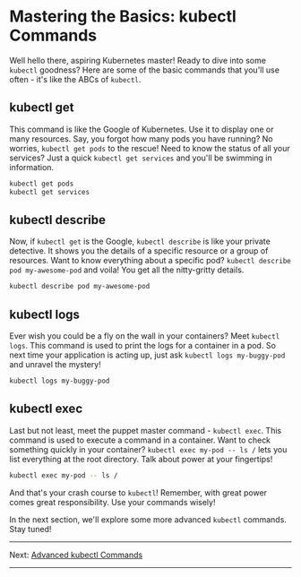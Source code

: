 # Mastering the Basics: kubectl Commands

Well hello there, aspiring Kubernetes master! Ready to dive into some `kubectl` goodness? Here are some of the basic commands that you'll use often - it's like the ABCs of `kubectl`.

## kubectl get

This command is like the Google of Kubernetes. Use it to display one or many resources. Say, you forgot how many pods you have running? No worries, `kubectl get pods` to the rescue! Need to know the status of all your services? Just a quick `kubectl get services` and you'll be swimming in information.

```bash
kubectl get pods
kubectl get services
```


## kubectl describe

Now, if `kubectl get` is the Google, `kubectl describe` is like your private detective. It shows you the details of a specific resource or a group of resources. Want to know everything about a specific pod? `kubectl describe pod my-awesome-pod` and voila! You get all the nitty-gritty details.

```bash
kubectl describe pod my-awesome-pod
```

## kubectl logs

Ever wish you could be a fly on the wall in your containers? Meet `kubectl logs`. This command is used to print the logs for a container in a pod. So next time your application is acting up, just ask `kubectl logs my-buggy-pod` and unravel the mystery!

```bash
kubectl logs my-buggy-pod
```


## kubectl exec

Last but not least, meet the puppet master command - `kubectl exec`. This command is used to execute a command in a container. Want to check something quickly in your container? `kubectl exec my-pod -- ls /` lets you list everything at the root directory. Talk about power at your fingertips!

```bash
kubectl exec my-pod -- ls /
```

And that's your crash course to `kubectl`! Remember, with great power comes great responsibility. Use your commands wisely!

In the next section, we'll explore some more advanced `kubectl` commands. Stay tuned!

---

Next: [Advanced kubectl Commands](slide-3.md)

---
